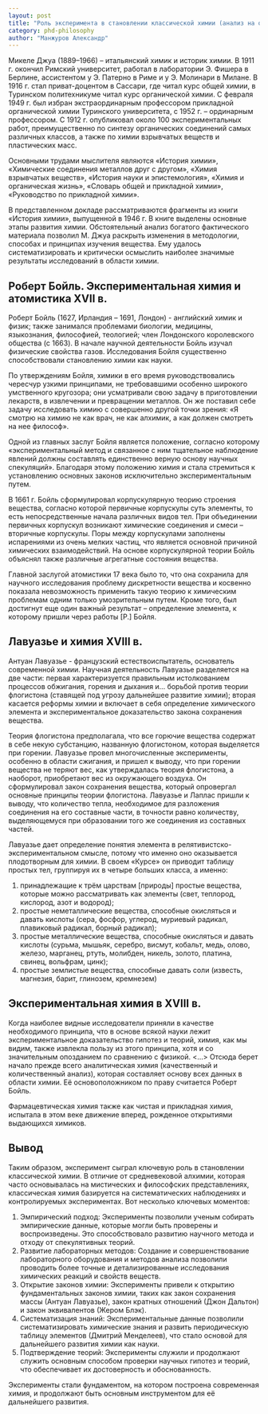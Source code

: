 ```yaml
---
layout: post
title: "Роль эксперимента в становлении классической химии (анализ на основе трудов М. Джуа)"
category: phd-philosophy
author: "Манжуров Александр"
---
```


Микеле Джуа (1889–1966) – итальянский химик и историк химии. В 1911 г. окончил Римский университет, работал в лаборатории Э. Фишера в Берлине, ассистентом у Э. Патерно в Риме и у Э. Молинари в Милане. В 1916 г. стал приват-доцентом в Сассари, где читал курс общей химии, в Туринском политехникуме читал курс органической химии. С февраля 1949 г. был избран экстраординарным профессором прикладной органической химии Туринского университета, с 1952 г. – ординарным профессором. С 1912 г. опубликовал около 100 экспериментальных работ, преимущественно по синтезу органических соединений самых различных классов, а также по химии взрывчатых веществ и пластических масс.

Основными трудами мыслителя являются «История химии», «Химические соединения металлов друг с другом», «Химия взрывчатых веществ», «История науки и эпистемология», «Химия и органическая жизнь», «Словарь общей и прикладной химии», «Руководство по прикладной химии».

В представленном докладе рассматриваются фрагменты из книги «История химии», выпущенной в 1946 г. В книге выделены основные этапы развития химии. Обстоятельный анализ богатого фактического материала позволил М. Джуа раскрыть изменения в методологии, способах и принципах изучения вещества. Ему удалось систематизировать и критически осмыслить наиболее значимые результаты исследований в области химии.

## Роберт Бойль. Экспериментальная химия и атомистика XVII в.
Роберт Бойль (1627, Ирландия – 1691, Лондон) - английский химик и физик; также занимался проблемами биологии, медицины, языкознания, философией, теологией; член Лондонского королевского общества (с 1663). В начале научной деятельности Бойль изучал физические свойства газов. Исследования Бойля существенно способствовали становлению химии как науки. 

По утверждениям Бойля, химики в его время руководствовались чересчур узкими принципами, не требовавшими особенно широкого умственного кругозора; они усматривали свою задачу в приготовлении лекарств, в извлечении и превращении металлов. Он же поставил себе задачу исследовать химию с совершенно другой точки зрения: «Я смотрю на химию не как врач, не как алхимик, а как должен смотреть на нее философ».

Одной из главных заслуг Бойля является положение, согласно которому «экспериментальный метод и связанное с ним тщательное наблюдение явлений должны составлять единственно верную основу научных спекуляций». Благодаря этому положению химия и стала стремиться к установлению основных законов исключительно экспериментальным путем.

В 1661 г. Бойль сформулировал корпускулярную теорию строения вещества, согласно которой первичные корпускулы суть элементы, то есть непосредственные начала различных видов тел. При объединении первичных корпускул возникают химические соединения и смеси – вторичные корпускулы. Поры между корпускулами заполнены испарениями из очень мелких частиц, что является основной причиной химических взаимодействий. На основе корпускулярной теории Бойль объяснял также различные агрегатные состояния вещества.

Главной заслугой атомистики 17 века было то, что она сохранила для научного исследования проблему дискретности вещества и косвенно показала невозможность применить такую теорию к химическим проблемам одним только умозрительным путем. Кроме того, был достигнут еще один важный результат – определение элемента, к которому пришли через работы [Р.] Бойля.

## Лавуазье и химия ХVIII в.
Антуан Лавуазье - французский естествоиспытатель, основатель современной химии. Научная деятельность Лавуазье разделяется на две части: первая характеризуется правильным истолкованием процессов обжигания, горения и дыхания и… борьбой против теории флогистона (ставящей под угрозу дальнейшее развитие химии); вторая касается реформы химии и включает в себя определение химического элемента и экспериментальное доказательство закона сохранения вещества.

Теория флогистона предполагала, что все горючие вещества содержат в себе некую субстанцию, названную флогистоном, которая выделяется при горении. Лавуазье провел многочисленные эксперименты, особенно в области сжигания, и пришел к выводу, что при горении вещества не теряют вес, как утверждалась теория флогистона, а наоборот, приобретают вес из окружающего воздуха. Он сформулировал закон сохранения вещества, который опровергал основные принципы теории флогистона. Лавуазье и Лаплас пришли к выводу, что количество тепла, необходимое для разложения соединения на его составные части, в точности равно количеству, выделяющемуся при образовании того же соединения из составных частей.

Лавуазье дает определение понятия элемента в релятивистско-экспериментальном смысле, потому что именно оно оказывается плодотворным для химии. В своем «Курсе» он приводит таблицу простых тел, группируя их в четыре больших класса, а именно:
1. принадлежащие к трём царствам [природы] простые вещества, которые можно рассматривать как элементы (свет, теплород, кислород, азот и водород);
2. простые неметаллические вещества, способные окисляться и давать кислоты (сера, фосфор, углерод, муриевый радикал, плавиковый радикал, борный радикал);
3. простые металлические вещества, способные окисляться и давать кислоты (сурьма, мышьяк, серебро, висмут, кобальт, медь, олово, железо, марганец, ртуть, молибден, никель, золото, платина, свинец, вольфрам, цинк);
4. простые землистые вещества, способные давать соли (известь, магнезия, барит, глинозем, кремнезем)

## Экспериментальная химия в XVIII в.
Когда наиболее видные исследователи приняли в качестве необходимого принципа, что в основе всякой науки лежит экспериментальное доказательство гипотез и теорий, химия, как мы видим, также извлекла пользу из этого принципа, хотя и со значительным опозданием по сравнению с физикой. <…> Отсюда берет начало прежде всего аналитическая химия (качественный и количественный анализ), которая составляет основу всех данных в области химии. Её основоположником по праву считается Роберт Бойль.

Фармацевтическая химия также как чистая и прикладная химия, испытала в этом веке движение вперед, рожденное открытиями выдающихся химиков.

## Вывод
Таким образом, эксперимент сыграл ключевую роль в становлении классической химии. В отличие от средневековой алхимии, которая часто основывалась на мистических и философских представлениях, классическая химия базируется на систематических наблюдениях и контролируемых экспериментах. Вот несколько ключевых моментов:
1. Эмпирический подход: Эксперименты позволили ученым собирать эмпирические данные, которые могли быть проверены и воспроизведены. Это способствовало развитию научного метода и отходу от спекулятивных теорий.
2. Развитие лабораторных методов: Создание и совершенствование лабораторного оборудования и методов анализа позволили проводить более точные и детализированные исследования химических реакций и свойств веществ.
3. Открытие законов химии: Эксперименты привели к открытию фундаментальных законов химии, таких как закон сохранения массы (Антуан Лавуазье), закон кратных отношений (Джон Дальтон) и закон эквивалентов (Жером Блэк).
4. Систематизация знаний: Экспериментальные данные позволили систематизировать химические знания и развить периодическую таблицу элементов (Дмитрий Менделеев), что стало основой для дальнейшего развития химии как науки.
5. Подтверждение теорий: Эксперименты служили и продолжают служить основным способом проверки научных гипотез и теорий, что обеспечивает их достоверность и обоснованность.

Эксперименты стали фундаментом, на котором построена современная химия, и продолжают быть основным инструментом для её дальнейшего развития.
